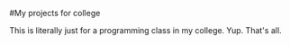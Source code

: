 #My projects for college

This is literally just for a programming class in my college. Yup. That's all.
